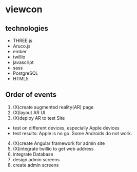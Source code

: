 # viewcon

## technologies

- THREE.js
- Aruco.js
- ember
- twillio
- javascript
- sass
- PostgreSQL
- HTML5

## Order of events

1. (X)create augmented reality(AR) page
2. (X)layout AR UI
3. (X)deploy AR to test Site
  * test on different devices, especially Apple devices
  * test results: Apple is no go. Some Androids do not work.
4. (X)create Angular framework for admin site
5. (X)integrate twillio to get web address
6. integrate Database
7. design admin screens
8. create admin screens
